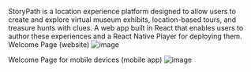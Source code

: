 StoryPath is a location experience platform designed to allow users to create and explore virtual museum exhibits, location-based tours, and treasure hunts with clues. A web app built in React that enables users to author these experiences and a React Native Player for deploying them.
Welcome Page (website)
![image](https://github.com/user-attachments/assets/ab666344-d12e-4b12-a373-d2abc5c598ea)


Welcome Page for mobile devices (mobile app)
![image](https://github.com/user-attachments/assets/972ba658-a7f9-4939-8a22-71d67837a8b0)




